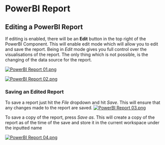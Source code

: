 # PowerBI Report

## Editing a PowerBI Report

If editing is enabled, there will be an **Edit** button in the top right of the PowerBI Component. This will enable edit mode which will allow you to edit and save the report. Being in *Edit* mode gives you full control over the visualisations of the report. The only thing which is not possible, is the changing of the data source for the report.

[![PowerBI Report 01.png](https://docs.rapidplatform.com/uploads/images/gallery/2021-09/scaled-1680-/wUpPp34t6439y1wi-powerbi-report-01.png)](https://docs.rapidplatform.com/uploads/images/gallery/2021-09/wUpPp34t6439y1wi-powerbi-report-01.png)

[![PowerBI Report 02.png](https://docs.rapidplatform.com/uploads/images/gallery/2021-09/scaled-1680-/VlUowRaGO97H1w5D-powerbi-report-02.png)](https://docs.rapidplatform.com/uploads/images/gallery/2021-09/VlUowRaGO97H1w5D-powerbi-report-02.png)

### Saving an Edited Report

To save a report just hit the *File* dropdown and hit *Save*. This will ensure that any changes made to the report are saved. [![PowerBI Report 03.png](https://docs.rapidplatform.com/uploads/images/gallery/2021-09/scaled-1680-/5bMWbTQAi9CQ7q6G-powerbi-report-03.png)](https://docs.rapidplatform.com/uploads/images/gallery/2021-09/5bMWbTQAi9CQ7q6G-powerbi-report-03.png)

To save a copy of the report, press *Save as*. This will create a copy of the report as of the time of the save and store it in the current workspace under the inputted name

[![PowerBI Report 04.png](https://docs.rapidplatform.com/uploads/images/gallery/2021-09/scaled-1680-/K5eGZ1eZJc56IcR5-powerbi-report-04.png)](https://docs.rapidplatform.com/uploads/images/gallery/2021-09/K5eGZ1eZJc56IcR5-powerbi-report-04.png)